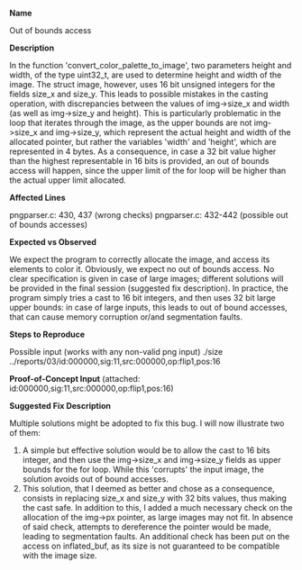 **Name**

Out of bounds access

**Description**

In the function 'convert_color_palette_to_image', two parameters height and width, of the type uint32_t, are used to determine height and width of the image. 
The struct image, however, uses 16 bit unsigned integers for the fields size_x and size_y. This leads to possible mistakes in the casting operation, with discrepancies between the values of img->size_x and width (as well as img->size_y and height). 
This is particularly problematic in the loop that iterates through the image, as the upper bounds are not img->size_x and img->size_y, which represent the actual height and width of the allocated pointer, but rather the variables 'width' and 'height', which are represented in 4 bytes.
As a consequence, in case a 32 bit value higher than the highest representable in 16 bits is provided, an out of bounds access will happen, since the upper limit of the for loop will be higher than the actual upper limit allocated.

**Affected Lines**

pngparser.c: 430, 437 (wrong checks)
pngparser.c: 432-442 (possible out of bounds accesses)

**Expected vs Observed**

We expect the program to correctly allocate the image, and access its elements to color it. Obviously, we expect no out of bounds access. No clear specification is given in case of large images; different solutions will be provided in the final session (suggested fix description).
In practice, the program simply tries a cast to 16 bit integers, and then uses 32 bit large upper bounds: in case of large inputs, this leads to out of bound accesses, that can cause memory corruption or/and segmentation faults.

**Steps to Reproduce**

Possible input (works with any non-valid png input)
./size ../reports/03/id\:000000\,sig\:11\,src\:000000\,op\:flip1\,pos\:16

**Proof-of-Concept Input**
(attached: id:000000,sig:11,src:000000,op:flip1,pos:16) 

**Suggested Fix Description**

Multiple solutions might be adopted to fix this bug. I will now illustrate two of them:
1) A simple but effective solution would be to allow the cast to 16 bits integer, and then use the img->size_x and img->size_y fields as upper bounds for the for loop. While this 'corrupts' the input image, the solution avoids out of bound accesses.
2) This solution, that I deemed as better and chose as a consequence, consists in replacing size_x and size_y with 32 bits values, thus making the cast safe. In addition to this, I added a much necessary check on the allocation of the img->px pointer, as large images may not fit. In absence of said check, attempts to dereference the pointer would be made, leading to segmentation faults. An additional check has been put on the access on inflated_buf, as its size is not guaranteed to be compatible with the image size.
